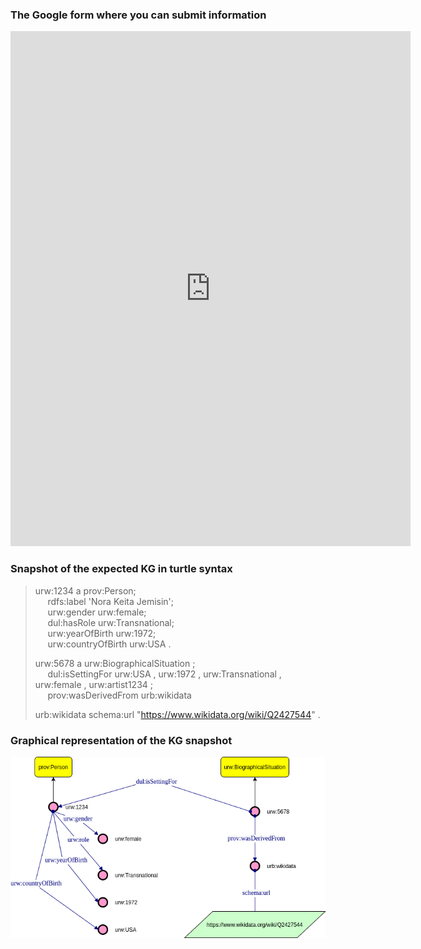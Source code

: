 

### The Google form where you can submit information

<iframe src="https://docs.google.com/forms/d/e/1FAIpQLScuNf-tGRyeE-cRziHXK3HvjZcIz9-Jc3f9edOanvaKUkdhxw/viewform?embedded=true" width="640" height="824" frameborder="0" marginheight="0" marginwidth="0">Caricamento…</iframe>

### Snapshot of the expected KG in turtle syntax
<blockquote>
urw:1234 a prov:Person;<br>
&nbsp;&nbsp;&nbsp;&nbsp; rdfs:label 'Nora Keita Jemisin';<br>
&nbsp;&nbsp;&nbsp;&nbsp;    urw:gender urw:female;<br>
&nbsp;&nbsp;&nbsp;&nbsp;    dul:hasRole urw:Transnational;<br>
&nbsp;&nbsp;&nbsp;&nbsp;    urw:yearOfBirth urw:1972;<br>
&nbsp;&nbsp;&nbsp;&nbsp;    urw:countryOfBirth urw:USA .<br>

urw:5678 a urw:BiographicalSituation ;<br>
&nbsp;&nbsp;&nbsp;&nbsp;    dul:isSettingFor urw:USA , urw:1972 , urw:Transnational , urw:female , urw:artist1234 ;<br>
&nbsp;&nbsp;&nbsp;&nbsp;    prov:wasDerivedFrom urb:wikidata<br>
    
urb:wikidata  schema:url  "https://www.wikidata.org/wiki/Q2427544" .<br>
</blockquote>


### Graphical representation of the KG snapshot 
![the snapshot of a pattern that represents the author demographics](author_demographic.png)
